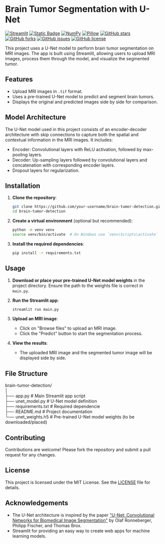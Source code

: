 # Brain Tumor Segmentation with U-Net

[![Streamlit](https://img.shields.io/badge/Streamlit-v1.22.0-brightgreen)](https://streamlit.io)
[![Static Badge](https://img.shields.io/badge/TensorFlow-v2.10.1-orange)](https://www.tensorflow.org/)
[![NumPy](https://img.shields.io/badge/NumPy-v1.26.4-blue)](https://numpy.org/)
[![Pillow](https://img.shields.io/badge/Pillow-v10.3.0-yellow)](https://python-pillow.org/)
[![GitHub stars](https://img.shields.io/github/stars/hansie23/brain-tumor-detection)](https://github.com/hansie23/brain-tumor-detection/stargazers)
[![GitHub forks](https://img.shields.io/github/forks/hansie23/brain-tumor-detection)](https://github.com/hansie23/brain-tumor-detection/network)
[![GitHub issues](https://img.shields.io/github/issues/hansie23/brain-tumor-detection)](https://github.com/hansie23/brain-tumor-detection/issues)
[![GitHub license](https://img.shields.io/github/license/hansie23/brain-tumor-detection)](https://github.com/hansie23/brain-tumor-detection/blob/main/LICENSE)

This project uses a U-Net model to perform brain tumor segmentation on MRI images. The app is built using Streamlit, allowing users to upload MRI images, process them through the model, and visualize the segmented tumor.

## Features

- Upload MRI images in `.tif` format.
- Uses a pre-trained U-Net model to predict and segment brain tumors.
- Displays the original and predicted images side by side for comparison.

## Model Architecture

The U-Net model used in this project consists of an encoder-decoder architecture with skip connections to capture both the spatial and contextual information in the MRI images. It includes:

- Encoder: Convolutional layers with ReLU activation, followed by max-pooling layers.
- Decoder: Up-sampling layers followed by convolutional layers and concatenation with corresponding encoder layers.
- Dropout layers for regularization.

## Installation

1. **Clone the repository**:
    ```bash
    git clone https://github.com/your-username/brain-tumor-detection.git
    cd brain-tumor-detection
    ```

2. **Create a virtual environment** (optional but recommended):
    ```bash
    python -m venv venv
    source venv/bin/activate  # On Windows use `venv\Scripts\activate`
    ```

3. **Install the required dependencies**:
    ```bash
    pip install -r requirements.txt
    ```

## Usage

1. **Download or place your pre-trained U-Net model weights** in the project directory. Ensure the path to the weights file is correct in `main.py`.

2. **Run the Streamlit app**:
    ```bash
    streamlit run main.py
    ```

3. **Upload an MRI image**:
   - Click on "Browse files" to upload an MRI image.
   - Click the "Predict" button to start the segmentation process.

4. **View the results**:
   - The uploaded MRI image and the segmented tumor image will be displayed side by side.

## File Structure
brain-tumor-detection/  
│  
├── app.py             # Main Streamlit app script  
├── unet_model.py      # U-Net model definition   
├── requirements.txt   # Required dependencie  
├── README.md          # Project documentation  
└── unet_weights.h5    # Pre-trained U-Net model weights (to be downloaded/placed)  

## Contributing

Contributions are welcome! Please fork the repository and submit a pull request for any changes.

## License

This project is licensed under the MIT License. See the [LICENSE](LICENSE) file for details.

## Acknowledgements

- The U-Net architecture is inspired by the paper ["U-Net: Convolutional Networks for Biomedical Image Segmentation"](https://arxiv.org/abs/1505.04597) by Olaf Ronneberger, Philipp Fischer, and Thomas Brox.
- Streamlit for providing an easy way to create web apps for machine learning models.
